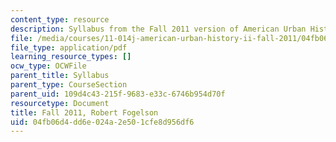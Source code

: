 ```yaml
---
content_type: resource
description: Syllabus from the Fall 2011 version of American Urban History II.
file: /media/courses/11-014j-american-urban-history-ii-fall-2011/04fb06d4dd6e024a2e501cfe8d956df6_MIT11_014JF11_syllf11.pdf
file_type: application/pdf
learning_resource_types: []
ocw_type: OCWFile
parent_title: Syllabus
parent_type: CourseSection
parent_uid: 109d4c43-215f-9683-e33c-6746b954d70f
resourcetype: Document
title: Fall 2011, Robert Fogelson
uid: 04fb06d4-dd6e-024a-2e50-1cfe8d956df6
---
```

